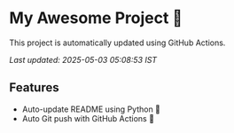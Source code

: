 # My Awesome Project 🚀

This project is automatically updated using GitHub Actions.

_Last updated: 2025-05-03 05:08:53 IST_

## Features
- Auto-update README using Python 🐍
- Auto Git push with GitHub Actions 🤖

